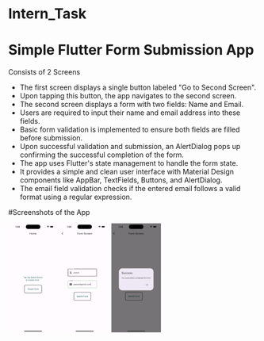 # Intern_Task

# Simple Flutter Form Submission App

Consists of 2 Screens


* The first screen displays a single button labeled "Go to Second Screen".
* Upon tapping this button, the app navigates to the second screen.
* The second screen displays a form with two fields: Name and Email.
* Users are required to input their name and email address into these fields.
* Basic form validation is implemented to ensure both fields are filled before submission.
* Upon successful validation and submission, an AlertDialog pops up confirming the successful completion of the form.
* The app uses Flutter's state management to handle the form state.
* It provides a simple and clean user interface with Material Design components like AppBar, TextFields, Buttons, and AlertDialog.
* The email field validation checks if the entered email follows a valid format using a regular expression.

#Screenshots of the App

<img src="assets/images/S1.png" width="100" height="220">
<img src="assets/images/S2.png" width="100" height="220"> 
<img src="assets/images/S3.png" width="100" height="220"> 
